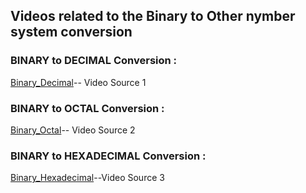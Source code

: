 ## Videos related to the Binary to Other nymber system conversion


### BINARY to DECIMAL Conversion :

[Binary_Decimal](https://www.youtube.com/watch?v=VLflTjd3lWA)-- Video Source 1

### BINARY to OCTAL Conversion :

[Binary_Octal](https://www.youtube.com/watch?v=JxmarqiqUdM&t=19s)-- Video Source 2

### BINARY to HEXADECIMAL Conversion :

[Binary_Hexadecimal](https://www.youtube.com/watch?v=tSLKOKGQq0Y)--Video Source 3
